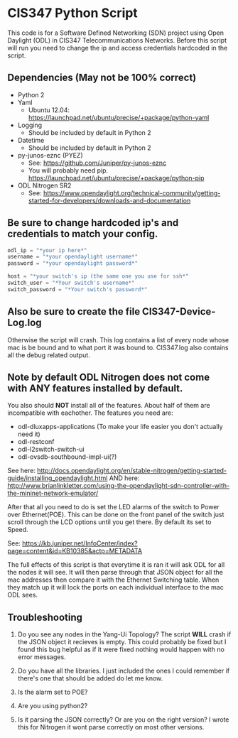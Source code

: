 # CIS347 Python Script

This code is for a Software Defined Networking (SDN) project using Open Daylight (ODL) in CIS347 Telecommunications Networks. Before this script will run you need to change the ip and access credentials hardcoded in the script.

## Dependencies (May not be 100% correct)
* Python 2
* Yaml
  * Ubuntu 12.04: https://launchpad.net/ubuntu/precise/+package/python-yaml
* Logging
  * Should be included by default in Python 2
* Datetime
  * Should be included by default in Python 2
* py-junos-eznc (PYEZ)
  * See: https://github.com/Juniper/py-junos-eznc
  * You will probably need pip. https://launchpad.net/ubuntu/precise/+package/python-pip
* ODL Nitrogen SR2
  * See: https://www.opendaylight.org/technical-community/getting-started-for-developers/downloads-and-documentation


## Be sure to change hardcoded ip's and credentials to match your config.
```python
odl_ip = "*your ip here*"
username = "*your opendaylight username*"
password = "*your opendaylight password*"

host = "*your switch's ip (the same one you use for ssh*"
switch_user = "*Your switch's username*"
switch_password = "*Your switch's password*"
```

## Also be sure to create the file CIS347-Device-Log.log
Otherwise the script will crash. This log contains a list of every node whose mac is be bound and to what port it was bound to. CIS347.log also contains all the debug related output.

## Note by default ODL Nitrogen does not come with **ANY** features installed by default.
You also should **NOT** install all of the features. About half of them are incompatible with eachother. 
The features you need are:
* odl-dluxapps-applications (To make your life easier you don't actually need it)
* odl-restconf
* odl-l2switch-switch-ui
* odl-ovsdb-southbound-impl-ui(?) 

See here: http://docs.opendaylight.org/en/stable-nitrogen/getting-started-guide/installing_opendaylight.html
AND here: http://www.brianlinkletter.com/using-the-opendaylight-sdn-controller-with-the-mininet-network-emulator/

After that all you need to do is set the LED alarms of the switch to Power over Ethernet(POE). This can be done on the front panel of the switch just scroll through the LCD options until you get there. By default its set to Speed. 

See: https://kb.juniper.net/InfoCenter/index?page=content&id=KB10385&actp=METADATA

The full effects of this script is that everytime it is ran it will ask ODL for all the nodes it will see. It will then parse through that JSON object for all the mac addresses then compare it with the Ethernet Switching table. When they match up it will lock the ports on each individual interface to the mac ODL sees. 

## Troubleshooting
1. Do you see any nodes in the Yang-Ui Topology?
The script **WILL** crash if the JSON object it recieves is empty. This could probably be fixed but I found this bug helpful as if it were fixed nothing would happen with no error messages.

2. Do you have all the libraries. I just included the ones I could remember if there's one that should be added do let me know.
3. Is the alarm set to POE?
4. Are you using python2?
5. Is it parsing the JSON correctly? Or are you on the right version?
I wrote this for Nitrogen it wont parse correctly on most other versions.

